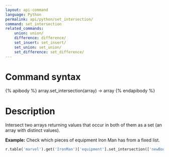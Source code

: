 ```yaml
---
layout: api-command 
language: Python
permalink: api/python/set_intersection/
command: set_intersection 
related_commands:
    union: union/
    difference: difference/
    set_insert: set_insert/
    set_union: set_union/
    set_difference: set_difference/
---
```



# Command syntax #

{% apibody %}
array.set_intersection(array) &rarr; array
{% endapibody %}

# Description #

Intersect two arrays returning values that occur in both of them as a set (an array with
distinct values).

__Example:__ Check which pieces of equipment Iron Man has from a fixed list.

```py
r.table('marvel').get('IronMan')['equipment'].set_intersection(['newBoots', 'arc_reactor']).run(conn)
```



